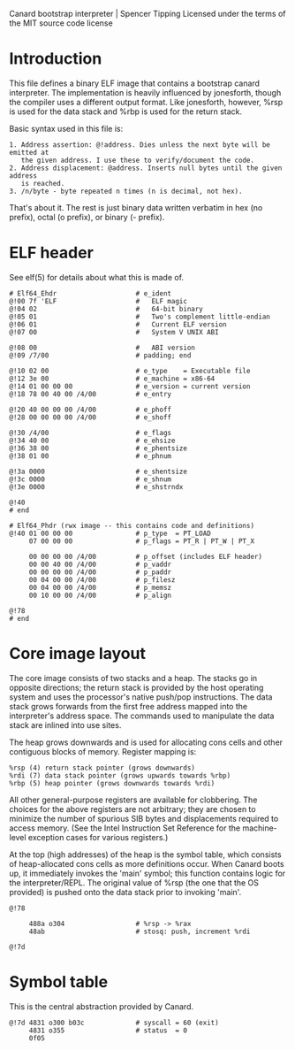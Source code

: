Canard bootstrap interpreter | Spencer Tipping
Licensed under the terms of the MIT source code license

# Introduction

This file defines a binary ELF image that contains a bootstrap canard
interpreter. The implementation is heavily influenced by jonesforth, though the
compiler uses a different output format. Like jonesforth, however, %rsp is used
for the data stack and %rbp is used for the return stack.

Basic syntax used in this file is:

    1. Address assertion: @!address. Dies unless the next byte will be emitted at
       the given address. I use these to verify/document the code.
    2. Address displacement: @address. Inserts null bytes until the given address
       is reached.
    3. /n/byte - byte repeated n times (n is decimal, not hex).

That's about it. The rest is just binary data written verbatim in hex (no
prefix), octal (o prefix), or binary (- prefix).

# ELF header

See elf(5) for details about what this is made of.

    # Elf64_Ehdr                    # e_ident
    @!00 7f 'ELF                    #   ELF magic
    @!04 02                         #   64-bit binary
    @!05 01                         #   Two's complement little-endian
    @!06 01                         #   Current ELF version
    @!07 00                         #   System V UNIX ABI

    @!08 00                         #   ABI version
    @!09 /7/00                      # padding; end

    @!10 02 00                      # e_type    = Executable file
    @!12 3e 00                      # e_machine = x86-64
    @!14 01 00 00 00                # e_version = current version
    @!18 78 00 40 00 /4/00          # e_entry

    @!20 40 00 00 00 /4/00          # e_phoff
    @!28 00 00 00 00 /4/00          # e_shoff

    @!30 /4/00                      # e_flags
    @!34 40 00                      # e_ehsize
    @!36 38 00                      # e_phentsize
    @!38 01 00                      # e_phnum

    @!3a 0000                       # e_shentsize
    @!3c 0000                       # e_shnum
    @!3e 0000                       # e_shstrndx

    @!40
    # end

    # Elf64_Phdr (rwx image -- this contains code and definitions)
    @!40 01 00 00 00                # p_type  = PT_LOAD
         07 00 00 00                # p_flags = PT_R | PT_W | PT_X

         00 00 00 00 /4/00          # p_offset (includes ELF header)
         00 00 40 00 /4/00          # p_vaddr
         00 00 00 00 /4/00          # p_paddr
         00 04 00 00 /4/00          # p_filesz
         00 04 00 00 /4/00          # p_memsz
         00 10 00 00 /4/00          # p_align

    @!78
    # end

# Core image layout

The core image consists of two stacks and a heap. The stacks go in opposite
directions; the return stack is provided by the host operating system and uses
the processor's native push/pop instructions. The data stack grows forwards from
the first free address mapped into the interpreter's address space. The commands
used to manipulate the data stack are inlined into use sites.

The heap grows downwards and is used for allocating cons cells and other
contiguous blocks of memory. Register mapping is:

    %rsp (4) return stack pointer (grows downwards)
    %rdi (7) data stack pointer (grows upwards towards %rbp)
    %rbp (5) heap pointer (grows downwards towards %rdi)

All other general-purpose registers are available for clobbering. The choices
for the above registers are not arbitrary; they are chosen to minimize the
number of spurious SIB bytes and displacements required to access memory. (See
the Intel Instruction Set Reference for the machine-level exception cases for
various registers.)

At the top (high addresses) of the heap is the symbol table, which consists of
heap-allocated cons cells as more definitions occur. When Canard boots up, it
immediately invokes the 'main' symbol; this function contains logic for the
interpreter/REPL. The original value of %rsp (the one that the OS provided) is
pushed onto the data stack prior to invoking 'main'.

    @!78 

         488a o304                  # %rsp -> %rax
         48ab                       # stosq: push, increment %rdi

    @!7d

# Symbol table

This is the central abstraction provided by Canard.

    @!7d 4831 o300 b03c             # syscall = 60 (exit)
         4831 o355                  # status  = 0
         0f05